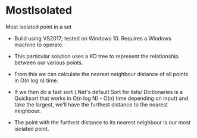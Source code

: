 # MostIsolated
Most isolated point in a set

- Build using VS2017; tested on Windows 10. Requires a Windows machine to operate.

- This particular solution uses a KD tree to represent the relationship between our various points.
- From this we can calculate the nearest neighbour distance of all points in O(n log n) time.
- If we then do a fast sort (.Net's default Sort for lists/ Dictionaries is a Quicksort that works in O(n log N) - O(n) time depending on 
	input) and take the largest, we'll have the furthest distance to the nearest neighbour.
- The point with the furthest distance to its nearest neighbour is our most isolated point.